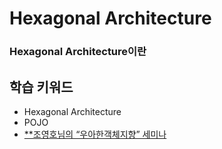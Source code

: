 # Hexagonal Architecture


### Hexagonal Architecture이란



## 학습 키워드
- Hexagonal Architecture
- POJO
- [**조영호님의 “우아한객체지향” 세미나](https://youtu.be/dJ5C4qRqAgA)